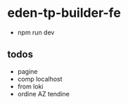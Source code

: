 # eden-tp-builder-fe

+ npm run dev

## todos

+ pagine
+ comp localhost
+ from loki
+ ordine AZ tendine